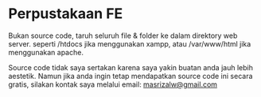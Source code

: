 # Perpustakaan FE

Bukan source code, taruh seluruh file & folder ke dalam direktory web server. seperti /htdocs jika menggunakan xampp, atau /var/www/html jika menggunakan apache.

Source code tidak saya sertakan karena saya yakin buatan anda jauh lebih aestetik. Namun jika anda ingin tetap mendapatkan source code ini secara gratis, silakan kontak saya melalui email: masrizalw@gmail.com
